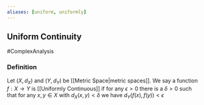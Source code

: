 ```yaml
---
aliases: [uniform, uniformly]
---
```

## Uniform Continuity
#ComplexAnalysis 

### Definition
Let $\left(X, d_{X}\right)$ and $\left(Y, d_{Y}\right)$ be [[Metric Space|metric spaces]]. We say a function $f: X \rightarrow Y$ is [[Uniformly Continuous]] if for any $\epsilon>0$ there is a $\delta>0$ such that for any $x, y \in X$ with $d_{X}(x, y)<\delta$ we have $d_{Y}(f(x), f(y))<\epsilon$